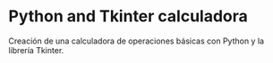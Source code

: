 # Python and Tkinter calculadora

Creación de una calculadora de operaciones básicas con Python y la librería Tkinter.
